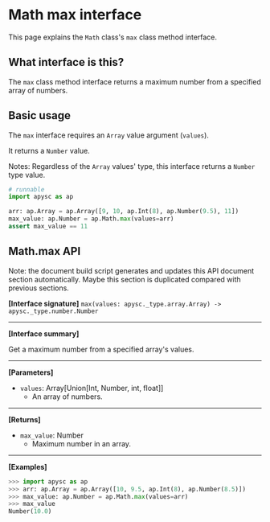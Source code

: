 # Math max interface

This page explains the `Math` class's `max` class method interface.

## What interface is this?

The `max` class method interface returns a maximum number from a specified array of numbers.

## Basic usage

The `max` interface requires an `Array` value argument (`values`).

It returns a `Number` value.

Notes: Regardless of the `Array` values' type, this interface returns a `Number` type value.

```py
# runnable
import apysc as ap

arr: ap.Array = ap.Array([9, 10, ap.Int(8), ap.Number(9.5), 11])
max_value: ap.Number = ap.Math.max(values=arr)
assert max_value == 11
```

## Math.max API

<!-- Docstring: apysc._math.max_mixin.MaxMixIn.max -->

<span class="inconspicuous-txt">Note: the document build script generates and updates this API document section automatically. Maybe this section is duplicated compared with previous sections.</span>

**[Interface signature]** `max(values: apysc._type.array.Array) -> apysc._type.number.Number`<hr>

**[Interface summary]**

Get a maximum number from a specified array's values.<hr>

**[Parameters]**

- `values`: Array[Union[Int, Number, int, float]]
  - An array of numbers.

<hr>

**[Returns]**

- `max_value`: Number
  - Maximum number in an array.

<hr>

**[Examples]**

```py
>>> import apysc as ap
>>> arr: ap.Array = ap.Array([10, 9.5, ap.Int(8), ap.Number(8.5)])
>>> max_value: ap.Number = ap.Math.max(values=arr)
>>> max_value
Number(10.0)
```